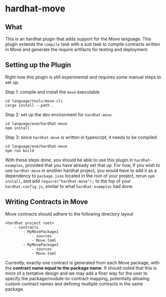 # hardhat-move

## What
This is an hardhat plugin that adds support for the Move language.
This plugin extends the `compile` task with a sub task to compile contracts written in Move and generate the require artifacts for testing and deployment.

## Setting up the Plugin
Right now this plugin is still experimental and requires some manual steps to set up.

Step 1: compile and install the `move` executable
```
cd language/tools/move-cli
cargo install --path .
```

Step 2: set up the dev environment for `hardhat-move`
```
cd language/evm/hardhat-move
npm install
```

Step 3: since `hardhat-move` is written in typescript, it needs to be compiled
```
cd language/evm/hardhat-move
npm run build
```

With these steps done, you should be able to use this plugin in `hardhat-examples`, provided that you have already set that up. For now, if you wish to use `hardhat-move` in another hardhat project, you would have to add it as a dependency to `package.json` located in the root of your project, rerun `npm install`, and add `require("hardhat-move");` to the top of your `hardhat.config.js`, similar to what `hardhat-examples` had done.

## Writing Contracts in Move
Move contracts should adhere to the following directory layout
```
<hardhat project root>
    - contracts
        - MyMovePackage1
            - sources
            - Move.toml
        - MyMovePackage2
            - sources
            - Move.toml
```
Currently, exactly one contract is generated from each Move package, with the **contract name equal to the package name**. It should noted that this is more of a tentative design and we may add a finer way for the user to specify the package/module-to-contract mapping, potentially allowing custom contract names and defining multiple contracts in the same package.
